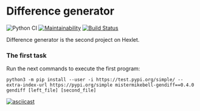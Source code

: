 # Difference generator

![Python CI](https://github.com/mistermikebell/python-project-lvl2/workflows/Python%20CI/badge.svg) [![Maintainability](https://api.codeclimate.com/v1/badges/763d93e1f69357e50e8a/maintainability)](https://codeclimate.com/github/mistermikebell/python-project-lvl2/maintainability) [![Build Status](https://travis-ci.com/mistermikebell/python-project-lvl2.svg?branch=main)](https://travis-ci.com/mistermikebell/python-project-lvl2)

Difference generator is the second project on Hexlet.

### The first task
Run the next commands to execute the first program:
```
python3 -m pip install --user -i https://test.pypi.org/simple/ --extra-index-url https://pypi.org/simple mistermikebell-gendiff==0.4.0
gendiff [left_file] [second_file]
```
    
[![asciicast](https://asciinema.org/a/X0n95xX4LWnFGafnotHcQlHoF.svg)](https://asciinema.org/a/X0n95xX4LWnFGafnotHcQlHoF)
